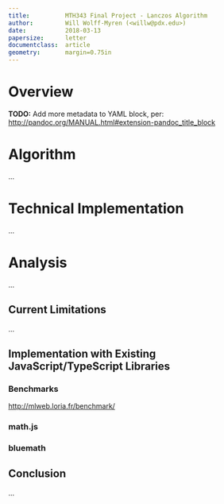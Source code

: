```yaml
---
title:          MTH343 Final Project - Lanczos Algorithm
author:         Will Wolff-Myren (<willw@pdx.edu>)
date:           2018-03-13
papersize:      letter
documentclass:  article
geometry:       margin=0.75in
---
```


# Overview

**TODO:** Add more metadata to YAML block, per: http://pandoc.org/MANUAL.html#extension-pandoc_title_block

# Algorithm

...

# Technical Implementation

...

# Analysis

...

## Current Limitations

...

## Implementation with Existing JavaScript/TypeScript Libraries

### Benchmarks

http://mlweb.loria.fr/benchmark/

### math.js

### bluemath

## Conclusion

...

